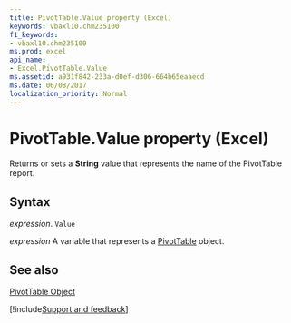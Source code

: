 ```yaml
---
title: PivotTable.Value property (Excel)
keywords: vbaxl10.chm235100
f1_keywords:
- vbaxl10.chm235100
ms.prod: excel
api_name:
- Excel.PivotTable.Value
ms.assetid: a931f842-233a-d0ef-d306-664b65eaaecd
ms.date: 06/08/2017
localization_priority: Normal
---
```



# PivotTable.Value property (Excel)

Returns or sets a  **String** value that represents the name of the PivotTable report.


## Syntax

_expression_. `Value`

_expression_ A variable that represents a [PivotTable](Excel.PivotTable.md) object.


## See also


[PivotTable Object](Excel.PivotTable.md)

[!include[Support and feedback](~/includes/feedback-boilerplate.md)]